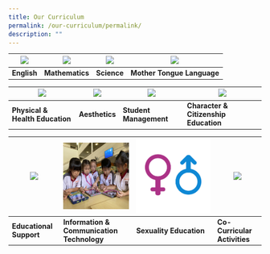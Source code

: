 ```yaml
---
title: Our Curriculum
permalink: /our-curriculum/permalink/
description: ""
---
```

| ![](/images/English.ico) | ![](/images/Maths.ico) | ![](/images/Science.ico) | ![](/images/MTL.ico) |
| -------- | -------- | -------- | -------- |
| **English**     | **Mathematics**     | **Science**     | **Mother Tongue Language**     |


| ![](/images/PHE.ico) | ![](/images/Aesthetics.ico) | ![](/images/SM.ico) | ![](/images/CCE.ico) |
| -------- | -------- | -------- | -------- |
| **Physical & Health Education**     | **Aesthetics**     | **Student Management**     | **Character & Citizenship Education**     |


| ![](/images/Generic%20Photos.ico) | ![](/images/ICT.jpg) | ![](/images/Sexuality%20Educcation.jpg) | ![](/images/CCA.ico) |
| -------- | -------- | -------- | -------- |
| **Educational Support**     | **Information & Communication Technology**     | **Sexuality Education**     |  **Co-Curricular Activities**    |